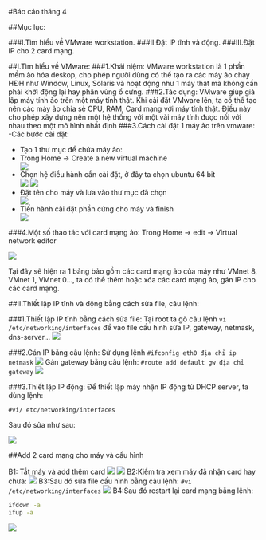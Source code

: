 #Báo cáo tháng 4

##Mục lục:

###I.Tìm hiểu về VMware workstation.
###II.Đặt IP tĩnh và động.
###III.Đặt IP cho 2 card mạng.

##I.Tìm hiểu về VMware:
###1.Khái niệm:
VMware workstation là 1 phần mềm ảo hóa deskop, cho phép người dùng có thể tạo ra các máy ảo chạy HĐH như Window, Linux, Solaris và hoạt động như 1 máy thật mà không cần phải khởi động lại hay phân vùng ổ cứng.
###2.Tác dụng:
VMware giúp giả lập máy tính ảo trên một máy tính thật. Khi cài đặt VMware lên, ta có thể tạo nên các máy ảo chia sẻ CPU, RAM, Card mạng với máy tính thật. Điều này cho phép xây dựng nên một hệ thống với một vài máy tính được nối với nhau theo một mô hình nhất định
###3.Cách cài đặt 1 máy ảo trên vmware:
-Các bước cài đặt:
<ul>
<li>Tạo 1 thư mục để chứa máy ảo:</li>
<li>Trong Home -> Create a new virtual machine</li>
<img src="http://imgur.com/bBUB0Vu">
<li>Chọn hệ điều hành cần cài đặt, ở đây ta chọn ubuntu 64 bit</li>
<img src="http://prntscr.com/arzbyr">
<img src="http://prntscr.com/arzcaw">
<li>Đặt tên cho máy và lưa vào thư mục đã chọn</li>
<img src="http://prntscr.com/arzcsx">
<li>Tiến hành cài đặt phần cứng cho máy và finish</li>
<img src="http://prntscr.com/arzd5f">
</ul>

###4.Một số thao tác với card mạng ảo:
Trong Home -> edit -> Virtual network editor

<img src="http://prntscr.com/arzdxl">

Tại đây sẽ hiện ra 1 bảng bảo gồm các card mạng ảo của máy như VMnet 8, VMnet 1, VMnet 0…, ta có thể thêm hoặc xóa các card mạng ảo, gán  IP cho các card mạng.

##II.Thiết lập IP tĩnh và động bằng cách sửa file, câu lệnh:

###1.Thiết lập IP tĩnh bằng cách sửa file:
Tại root ta gõ câu lệnh `vi /etc/networking/interfaces` để vào file cấu hình sửa IP, gateway, netmask, dns-server...
<img src="http://prntscr.com/arzgaf">

###2.Gán IP bằng câu lệnh:
Sử dụng lệnh 
`#ifconfig eth0 địa chỉ ip netmask`
<img src="http://prntscr.com/arzh70">
Gán gateway bằng câu lệnh:
`#route add default gw địa chỉ gateway`
<img src="http://prntscr.com/arzhrs">

###3.Thiết lập IP động:
Để thiết lập máy nhận IP động từ DHCP server, ta dùng lệnh:

`#vi/ etc/networking/interfaces`

Sau đó sửa như sau:

<img src="http://prntscr.com/arzid7">

##Add 2 card mạng cho máy và cấu hình 

B1: Tắt máy và add thêm card
<img src="http://prntscr.com/arzire">
<img src="http://prntscr.com/arziwy">
B2:Kiểm tra xem máy đã nhận card hay chưa:
<img src="http://prntscr.com/arzjjx">
B3:Sau đó sửa file cấu hình bằng câu lệnh:
`#vi /etc/networking/interfaces`
<img src="http://prntscr.com/arzjv4">
B4:Sau đó restart lại card mạng bằng lệnh:
```sh
ifdown -a 
ifup -a 
```
<img src="http://prntscr.com/arzkf3">




